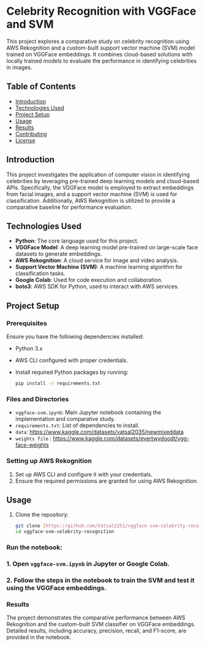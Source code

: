 # Celebrity Recognition with VGGFace and SVM

This project explores a comparative study on celebrity recognition using AWS Rekognition and a custom-built support vector machine (SVM) model trained on VGGFace embeddings. It combines cloud-based solutions with locally trained models to evaluate the performance in identifying celebrities in images.

## Table of Contents
- [Introduction](#introduction)
- [Technologies Used](#technologies-used)
- [Project Setup](#project-setup)
- [Usage](#usage)
- [Results](#results)
- [Contributing](#contributing)
- [License](#license)

## Introduction
This project investigates the application of computer vision in identifying celebrities by leveraging pre-trained deep learning models and cloud-based APIs. Specifically, the VGGFace model is employed to extract embeddings from facial images, and a support vector machine (SVM) is used for classification. Additionally, AWS Rekognition is utilized to provide a comparative baseline for performance evaluation.

## Technologies Used
- **Python**: The core language used for this project.
- **VGGFace Model**: A deep learning model pre-trained on large-scale face datasets to generate embeddings.
- **AWS Rekognition**: A cloud service for image and video analysis.
- **Support Vector Machine (SVM)**: A machine learning algorithm for classification tasks.
- **Google Colab**: Used for code execution and collaboration.
- **boto3**: AWS SDK for Python, used to interact with AWS services.

## Project Setup

### Prerequisites
Ensure you have the following dependencies installed:
- Python 3.x
- AWS CLI configured with proper credentials.
- Install required Python packages by running:

    ```bash
    pip install -r requirements.txt
    ```

### Files and Directories
- `vggface-svm.ipynb`: Main Jupyter notebook containing the implementation and comparative study.
- `requirements.txt`: List of dependencies to install.
- `data`: https://www.kaggle.com/datasets/vatsal2035/newmixeddata
- `weights file` : https://www.kaggle.com/datasets/evertwydoodt/vgg-face-weights

### Setting up AWS Rekognition
1. Set up AWS CLI and configure it with your credentials.
2. Ensure the required permissions are granted for using AWS Rekognition.

## Usage
1. Clone the repository:
   ```bash
   git clone [https://github.com/Vatsal2251/vggface-svm-celebrity-recognition.git](https://github.com/Vatsal2251/Celebrity-Face-Recognition---VGGFace-SVM.git)
   cd vggface-svm-celebrity-recognition
   
### Run the notebook:
### 1. Open `vggface-svm.ipynb` in Jupyter or Google Colab.
### 2. Follow the steps in the notebook to train the SVM and test it using the VGGFace embeddings.

### Results
The project demonstrates the comparative performance between AWS Rekognition and the custom-built SVM classifier on VGGFace embeddings. Detailed results, including accuracy, precision, recall, and F1-score, are provided in the notebook.

